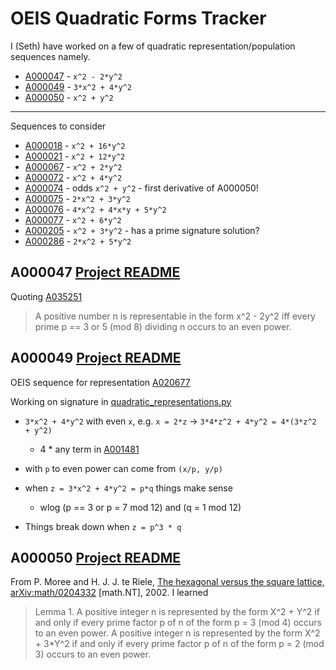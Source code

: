 # OEIS Quadratic Forms Tracker

I (Seth) have worked on a few of quadratic representation/population sequences namely.

* [A000047](https://oeis.org/A000047) - `x^2 - 2*y^2`
* [A000049](https://oeis.org/A000049) - `3*x^2 + 4*y^2`
* [A000050](https://oeis.org/A000050) - `x^2 + y^2`

---

Sequences to consider

* [A000018](https://oeis.org/A000018) - `x^2 + 16*y^2`
* [A000021](https://oeis.org/A000021) - `x^2 + 12*y^2`
* [A000067](https://oeis.org/A000067) - `x^2 + 2*y^2`
* [A000072](https://oeis.org/A000072) - `x^2 + 4*y^2`
* [A000074](https://oeis.org/A000074) - odds `x^2 + y^2` - first derivative of A000050!
* [A000075](https://oeis.org/A000075) - `2*x^2 + 3*y^2`
* [A000076](https://oeis.org/A000076) - `4*x^2 + 4*x*y + 5*y^2`
* [A000077](https://oeis.org/A000077) - `x^2 + 6*y^2`
* [A000205](https://oeis.org/A000205) - `x^2 + 3*y^2` - has a prime signature solution?
* [A000286](https://oeis.org/A000286) - `2*x^2 + 5*y^2`


## A000047 [Project README](../A000047/README.md)

Quoting [A035251](https://oeis.org/A035251)

> A positive number n is representable in the form x^2 - 2y^2 iff every prime p == 3 or 5 (mod 8) dividing n occurs to an even power.

## A000049 [Project README](../A000049/README.md)

OEIS sequence for representation [A020677](https://oeis.org/A020677)

Working on signature in [quadratic\_representations.py](quadratic_representations.py)

* `3*x^2 + 4*y^2` with even `x`, e.g. `x = 2*z` -> `3*4*z^2 + 4*y^2 = 4*(3*z^2 + y^2)`
  * 4 * any term in [A001481](https://oeis.org/A001481)

* with `p` to even power can come from `(x/p, y/p)`

* when `z = 3*x^2 + 4*y^2 = p*q` things make sense
  * wlog (p == 3 or p = 7 mod 12) and (q = 1 mod 12)

* Things break down when `z = p^3 * q`

## A000050 [Project README](../A000050/README.md)

From P. Moree and H. J. J. te Riele,
[The hexagonal versus the square lattice, arXiv:math/0204332](https://arxiv.org/abs/math/0204332)
[math.NT], 2002. I learned

> Lemma 1. A positive integer n is represented by the form X^2 + Y^2 if and only if
every prime factor p of n of the form p = 3 (mod 4) occurs to an even power.
> A positive integer n is represented by the form X^2 + 3\*Y^2 if and only if every prime
factor p of n of the form p = 2 (mod 3) occurs to an even power.
